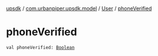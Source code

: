 [upsdk](../../index.md) / [com.urbanpiper.upsdk.model](../index.md) / [User](index.md) / [phoneVerified](./phone-verified.md)

# phoneVerified

`val phoneVerified: `[`Boolean`](https://kotlinlang.org/api/latest/jvm/stdlib/kotlin/-boolean/index.html)